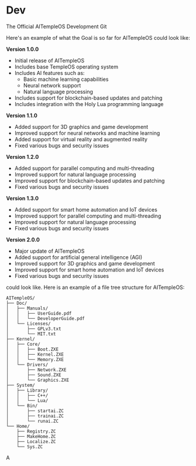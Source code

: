 # Dev
The Official AITempleOS Development Git


Here's an example of what the Goal is so far for AITempleOS could look like:

**Version 1.0.0**

- Initial release of AITempleOS
- Includes base TempleOS operating system
- Includes AI features such as:
  - Basic machine learning capabilities
  - Neural network support
  - Natural language processing
- Includes support for blockchain-based updates and patching
- Includes integration with the Holy Lua programming language

**Version 1.1.0**

- Added support for 3D graphics and game development
- Improved support for neural networks and machine learning
- Added support for virtual reality and augmented reality
- Fixed various bugs and security issues

**Version 1.2.0**

- Added support for parallel computing and multi-threading
- Improved support for natural language processing
- Improved support for blockchain-based updates and patching
- Fixed various bugs and security issues

**Version 1.3.0**

- Added support for smart home automation and IoT devices
- Improved support for parallel computing and multi-threading
- Improved support for natural language processing
- Fixed various bugs and security issues

**Version 2.0.0**

- Major update of AITempleOS
- Added support for artificial general intelligence (AGI)
- Improved support for 3D graphics and game development
- Improved support for smart home automation and IoT devices
- Fixed various bugs and security issues

could look like. Here is an example of a file tree structure for AITempleOS:

```
AITempleOS/
├── Doc/
│   ├── Manuals/
│   │   ├── UserGuide.pdf
│   │   └── DeveloperGuide.pdf
│   └── Licenses/
│       ├── GPLv3.txt
│       └── MIT.txt
├── Kernel/
│   ├── Core/
│   │   ├── Boot.ZXE
│   │   ├── Kernel.ZXE
│   │   └── Memory.ZXE
│   └── Drivers/
│       ├── Network.ZXE
│       ├── Sound.ZXE
│       └── Graphics.ZXE
├── System/
│   ├── Library/
│   │   ├── C++/
│   │   └── Lua/
│   └── Bin/
│       ├── startai.ZC
│       ├── trainai.ZC
│       └── runai.ZC
└── Home/
    ├── Registry.ZC
    ├── MakeHome.ZC
    ├── Localize.ZC
    └── Sys.ZC
```

A
